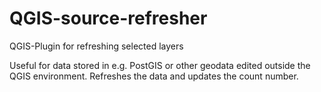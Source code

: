# QGIS-source-refresher
QGIS-Plugin for refreshing selected layers

Useful for data stored in e.g. PostGIS or other geodata edited outside the QGIS environment. Refreshes the data and updates the count number.
